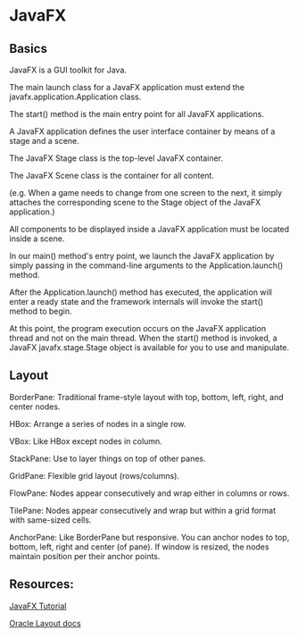 # JavaFX

## Basics

JavaFX is a GUI toolkit for Java.

The main launch class for a JavaFX application must extend the javafx.application.Application class.

The start() method is the main entry point for all JavaFX applications.

A JavaFX application defines the user interface container by means of a stage and a scene.

The JavaFX Stage class is the top-level JavaFX container.

The JavaFX Scene class is the container for all content.

(e.g.  When a game needs to change from one screen to the next, it simply attaches the corresponding scene to the Stage object of the JavaFX application.)

All components to be displayed inside a JavaFX application must be located inside a scene.

In our main() method's entry point, we launch the JavaFX application by simply passing in the command-line arguments to the Application.launch() method.

After the Application.launch() method has executed, the application will enter a ready state and the framework internals will invoke the start() method to begin.

At this point, the program execution occurs on the JavaFX application thread and not on the main thread. When the start() method is invoked, a JavaFX javafx.stage.Stage object is available for you to use and manipulate.

## Layout

BorderPane: Traditional frame-style layout with top, bottom, left, right, and center nodes.

HBox: Arrange a series of nodes in a single row.

VBox: Like HBox except nodes in column.

StackPane: Use to layer things on top of other panes.

GridPane: Flexible grid layout (rows/columns).

FlowPane: Nodes appear consecutively and wrap either in columns or rows.

TilePane: Nodes appear consecutively and wrap but within a grid format with same-sized cells.

AnchorPane: Like BorderPane but responsive. You can anchor nodes to top, bottom, left, right and center (of pane). If window is resized, the nodes maintain position per their anchor points.


## Resources:

[JavaFX Tutorial](http://tutorials.jenkov.com/javafx/your-first-javafx-application.html)

[Oracle Layout docs](https://docs.oracle.com/javafx/2/layout/builtin_layouts.htm)
